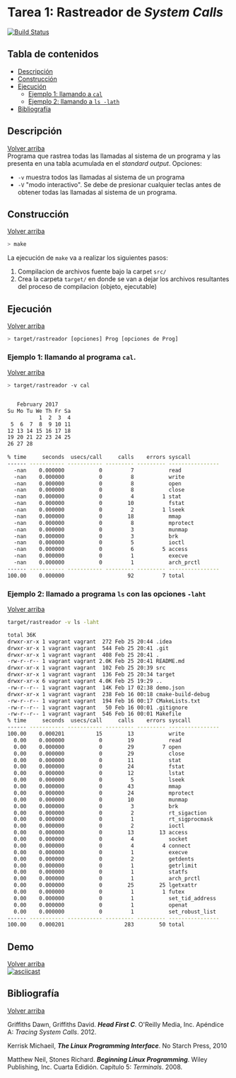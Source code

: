 Tarea 1: Rastreador de _System Calls_
=====================================

[![Build Status](https://travis-ci.org/sistemas-operativos-avanzados/tarea-1.svg?branch=master)](https://travis-ci.org/sistemas-operativos-avanzados/tarea-1)

## Tabla de contenidos
* [Descripción](#descripción)
* [Construcción](#construcción)
* [Ejecución](#ejecución)
  * [Ejemplo 1: llamando a `cal`](#ejemplo-1-llamando-al-programa-cal)
  * [Ejemplo 2: llamando a `ls -lath`](ejemplo-2-llamado-a-programa-ls-con-las-opciones--laht)
* [Bibliografía](#bibliografía)


## Descripción
[Volver arriba](#tabla-de-contenidos)  
Programa que rastrea todas las llamadas al sistema de un programa y las presenta en una tabla acumulada en el _standard output_.
Opciones:
* `-v` muestra todos las llamadas al sistema de un programa
* `-V` "modo interactivo". Se debe de presionar cualquier teclas antes de obtener todas las llamadas al sistema de un programa.

## Construcción
[Volver arriba](#tabla-de-contenidos)  

```bash
> make
```

La ejecución de `make` va a realizar los siguientes pasos:  
1. Compilacion de archivos fuente bajo la carpet `src/`  
2. Crea la carpeta `target/` en donde se van a dejar los archivos resultantes del proceso de compilacion (objeto, ejecutable)


## Ejecución
[Volver arriba](#tabla-de-contenidos)  

```bash
> target/rastreador [opciones] Prog [opciones de Prog]

```

### Ejemplo 1: llamando al programa `cal`.
[Volver arriba](#tabla-de-contenidos)  

```bash
> target/rastreador -v cal 


   February 2017      
Su Mo Tu We Th Fr Sa  
          1  2  3  4  
 5  6  7  8  9 10 11  
12 13 14 15 16 17 18  
19 20 21 22 23 24 25  
26 27 28              
                      
% time     seconds  usecs/call     calls    errors syscall
------ ----------- ----------- --------- --------- ----------------
  -nan    0.000000           0         7           read
  -nan    0.000000           0         8           write
  -nan    0.000000           0         8           open
  -nan    0.000000           0         8           close
  -nan    0.000000           0         4         1 stat
  -nan    0.000000           0        10           fstat
  -nan    0.000000           0         2         1 lseek
  -nan    0.000000           0        18           mmap
  -nan    0.000000           0         8           mprotect
  -nan    0.000000           0         3           munmap
  -nan    0.000000           0         3           brk
  -nan    0.000000           0         5           ioctl
  -nan    0.000000           0         6         5 access
  -nan    0.000000           0         1           execve
  -nan    0.000000           0         1           arch_prctl
------ ----------- ----------- --------- --------- ----------------
100.00    0.000000                    92         7 total

```

### Ejemplo 2: llamado a programa `ls` con las opciones `-laht`
[Volver arriba](#tabla-de-contenidos)  
 
```bash
target/rastreador -v ls -laht

total 36K
drwxr-xr-x 1 vagrant vagrant  272 Feb 25 20:44 .idea
drwxr-xr-x 1 vagrant vagrant  544 Feb 25 20:41 .git
drwxr-xr-x 1 vagrant vagrant  408 Feb 25 20:41 .
-rw-r--r-- 1 vagrant vagrant 2.0K Feb 25 20:41 README.md
drwxr-xr-x 1 vagrant vagrant  102 Feb 25 20:39 src
drwxr-xr-x 1 vagrant vagrant  136 Feb 25 20:34 target
drwxr-xr-x 6 vagrant vagrant 4.0K Feb 25 19:29 ..
-rw-r--r-- 1 vagrant vagrant  14K Feb 17 02:38 demo.json
drwxr-xr-x 1 vagrant vagrant  238 Feb 16 00:18 cmake-build-debug
-rw-r--r-- 1 vagrant vagrant  194 Feb 16 00:17 CMakeLists.txt
-rw-r--r-- 1 vagrant vagrant   50 Feb 16 00:01 .gitignore
-rw-r--r-- 1 vagrant vagrant  546 Feb 16 00:01 Makefile
% time     seconds  usecs/call     calls    errors syscall
------ ----------- ----------- --------- --------- ----------------
100.00    0.000201          15        13           write
  0.00    0.000000           0        19           read
  0.00    0.000000           0        29         7 open
  0.00    0.000000           0        29           close
  0.00    0.000000           0        11           stat
  0.00    0.000000           0        24           fstat
  0.00    0.000000           0        12           lstat
  0.00    0.000000           0         5           lseek
  0.00    0.000000           0        43           mmap
  0.00    0.000000           0        24           mprotect
  0.00    0.000000           0        10           munmap
  0.00    0.000000           0         3           brk
  0.00    0.000000           0         2           rt_sigaction
  0.00    0.000000           0         1           rt_sigprocmask
  0.00    0.000000           0         2           ioctl
  0.00    0.000000           0        13        13 access
  0.00    0.000000           0         4           socket
  0.00    0.000000           0         4         4 connect
  0.00    0.000000           0         1           execve
  0.00    0.000000           0         2           getdents
  0.00    0.000000           0         1           getrlimit
  0.00    0.000000           0         1           statfs
  0.00    0.000000           0         1           arch_prctl
  0.00    0.000000           0        25        25 lgetxattr
  0.00    0.000000           0         1         1 futex
  0.00    0.000000           0         1           set_tid_address
  0.00    0.000000           0         1           openat
  0.00    0.000000           0         1           set_robust_list
------ ----------- ----------- --------- --------- ----------------
100.00    0.000201                   283        50 total
``` 

## Demo
[Volver arriba](#tabla-de-contenidos)  
[![asciicast](https://asciinema.org/a/49jms7rs12c7u6yohx2lopy62.png)](https://asciinema.org/a/49jms7rs12c7u6yohx2lopy62?autoplay=1)

## Bibliografía
[Volver arriba](#tabla-de-contenidos)   

Griffiths Dawn, Griffiths David. _**Head First C**_.  O'Reilly Media, Inc. Apéndice A: _Tracing System Calls_. 2012.   

Kerrisk Michaeil, _**The Linux Programming Interface**_. No Starch Press, 2010

Matthew Neil, Stones Richard. _**Beginning Linux Programming**_. Wiley Publishing, Inc. Cuarta Edidión. Capítulo 5: _Terminals_. 2008.
